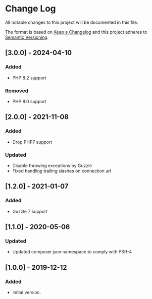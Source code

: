 # Change Log
All notable changes to this project will be documented in this file.

The format is based on [Keep a Changelog](http://keepachangelog.com/)
and this project adheres to [Semantic Versioning](http://semver.org/).

## [3.0.0] - 2024-04-10
### Added
- PHP 8.2 support

### Removed
- PHP 8.0 support

## [2.0.0] - 2021-11-08
### Added
- Drop PHP7 support

### Updated
- Disable throwing exceptions by Guzzle
- Fixed handling trailing slashes on connection url

## [1.2.0] - 2021-01-07
### Added
- Guzzle 7 support

## [1.1.0] - 2020-05-06
### Updated
- Updated composer.json namespace to comply with PSR-4

## [1.0.0] - 2019-12-12
### Added
- Initial version.
